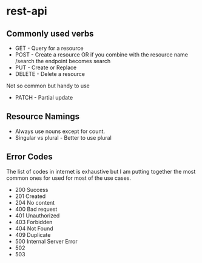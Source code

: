 # rest-api

## Commonly used verbs
- GET - Query for a resource
- POST - Create a resource OR if you combine with the resource name /search the endpoint becomes search
- PUT - Create or Replace
- DELETE - Delete a resource

Not so common but handy to use 
- PATCH - Partial update

## Resource Namings
- Always use nouns except for count.
- Singular vs plural - Better to use plural

## Error Codes
The list of codes in internet is exhaustive but I am putting together the most common ones for used for most of the use cases.
- 200 Success
- 201 Created
- 204 No content
- 400 Bad request
- 401 Unauthorized
- 403 Forbidden
- 404 Not Found
- 409 Duplicate
- 500 Internal Server Error
- 502
- 503
